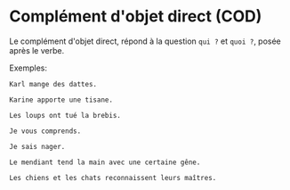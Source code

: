 # Complément d'objet direct (COD)

Le complément d'objet direct, répond à la question `qui ?` et `quoi ?`, posée après le verbe.

Exemples:

```text
Karl mange des dattes.

Karine apporte une tisane.

Les loups ont tué la brebis.

Je vous comprends.

Je sais nager.

Le mendiant tend la main avec une certaine gêne.

Les chiens et les chats reconnaissent leurs maîtres.
```
